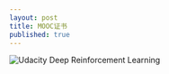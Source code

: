 ```yaml
---
layout: post
title: MOOC证书
published: true
---
```


![Udacity Deep Reinforcement Learning](/images/drl.png)

